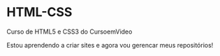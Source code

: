 # HTML-CSS
 Curso de HTML5 e CSS3 do CursoemVideo

 Estou aprendendo a criar sites e agora vou gerencar meus repositórios!
